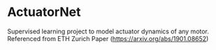 # ActuatorNet
Supervised learning project to model actuator dynamics of any motor. Referenced from ETH Zurich Paper (https://arxiv.org/abs/1901.08652)
